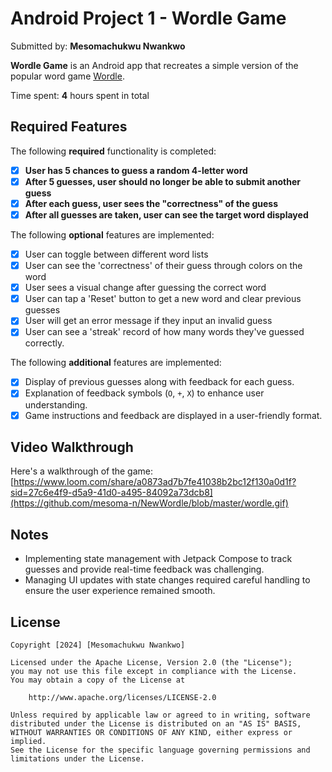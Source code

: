 # Android Project 1 - Wordle Game

Submitted by: **Mesomachukwu Nwankwo**

**Wordle Game** is an Android app that recreates a simple version of the popular word game [Wordle](https://www.nytimes.com/games/wordle/index.html).

Time spent: **4** hours spent in total

## Required Features

The following **required** functionality is completed:

- [x] **User has 5 chances to guess a random 4-letter word**
- [x] **After 5 guesses, user should no longer be able to submit another guess**
- [x] **After each guess, user sees the "correctness" of the guess**
- [x] **After all guesses are taken, user can see the target word displayed**

The following **optional** features are implemented:

- [x] User can toggle between different word lists
- [x] User can see the 'correctness' of their guess through colors on the word
- [x] User sees a visual change after guessing the correct word
- [x] User can tap a 'Reset' button to get a new word and clear previous guesses
- [x] User will get an error message if they input an invalid guess
- [x] User can see a 'streak' record of how many words they've guessed correctly.

The following **additional** features are implemented:

- [x] Display of previous guesses along with feedback for each guess.
- [x] Explanation of feedback symbols (`O`, `+`, `X`) to enhance user understanding.
- [x] Game instructions and feedback are displayed in a user-friendly format.

## Video Walkthrough

Here's a walkthrough of the game:
[https://www.loom.com/share/a0873ad7b7fe41038b2bc12f130a0d1f?sid=27c6e4f9-d5a9-41d0-a495-84092a73dcb8](https://github.com/mesoma-n/NewWordle/blob/master/wordle.gif)


## Notes

- Implementing state management with Jetpack Compose to track guesses and provide real-time feedback was challenging.
- Managing UI updates with state changes required careful handling to ensure the user experience remained smooth.

## License

    Copyright [2024] [Mesomachukwu Nwankwo]

    Licensed under the Apache License, Version 2.0 (the "License");
    you may not use this file except in compliance with the License.
    You may obtain a copy of the License at

        http://www.apache.org/licenses/LICENSE-2.0

    Unless required by applicable law or agreed to in writing, software
    distributed under the License is distributed on an "AS IS" BASIS,
    WITHOUT WARRANTIES OR CONDITIONS OF ANY KIND, either express or implied.
    See the License for the specific language governing permissions and
    limitations under the License.
